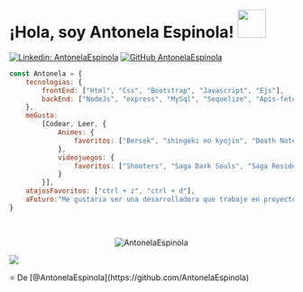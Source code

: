 <h1> ¡Hola, soy Antonela Espinola! <img src = "https://media1.giphy.com/media/BOPrq7m5jYS1W/giphy.webp?cid=ecf05e47u7rgzvn28v6917h8n370u5q51nclfgjxg1qqcbcn&rid=giphy.webp&ct=s" width = "50"> </h1>

[![Linkedin: AntonelaEspinola](https://img.shields.io/badge/-AntonelaEspinola-blue?style=flat-square&logo=Linkedin&logoColor=white&link=https://www.linkedin.com/in/antonela-espinola-912b72205/)](https://www.linkedin.com/in/antonela-espinola-912b72205/)
[![GitHub AntonelaEspinola](https://img.shields.io/github/followers/antonelaespinola?label=follow&style=social)](https://github.com/AntonelaEspinola)


```js
const Antonela = {
    tecnologías: {
        frontEnd: ["Html", "Css", "Bootstrap", "Javascript", "Ejs"],
        backEnd: ["NodeJs", "express", "MySql", "Sequelize", "Apis-fetch/ajax", "Crud", "Manejo de sesiones", "Cookies"],
    },
    meGusta:
        [Codear, Leer, {
            Animes: {
                favoritos: ["Bersek", "shingeki no kyojin", "Death Note", "Bleach"]
            },
            videojuegos: {
                favoritos: ["Shooters", "Saga Dark Souls", "Saga Resident Evil", "fahrenheit", "Burnout"]
            }
        }],
    atajosFavoritos: ["ctrl + z", "ctrl + d"],
    aFuturo:"Me gustaria ser una desarrolladora que trabaje en proyectos que le apasionen y generen un impacto positivo",
}
```

<br>
<p align="center"> <img align="center" src="https://github-readme-stats.vercel.app/api/top-langs?username=AntonelaEspinola&show_icons=true&locale=en&layout=compact&theme=tokyonight" alt="AntonelaEspinola" />

<a href="https://github.com/Leaf-libreria/grupo_8_LEAF" target="_blank"><img align="center" src="https://github-readme-stats.vercel.app/api/pin/?username=Leaf-libreria&repo=grupo_8_LEAF"></a>
</p>
⭐️ De [@AntonelaEspinola](https://github.com/AntonelaEspinola)
